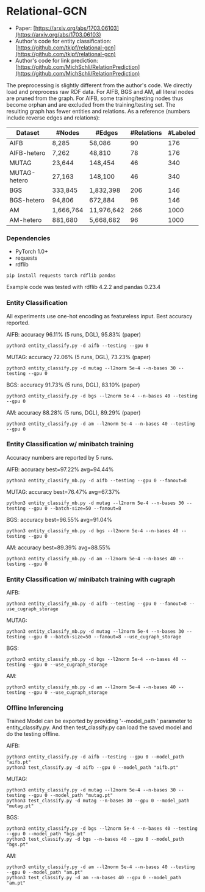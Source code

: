# Relational-GCN

* Paper: [https://arxiv.org/abs/1703.06103](https://arxiv.org/abs/1703.06103)
* Author's code for entity classification: [https://github.com/tkipf/relational-gcn](https://github.com/tkipf/relational-gcn)
* Author's code for link prediction: [https://github.com/MichSchli/RelationPrediction](https://github.com/MichSchli/RelationPrediction)

The preprocessing is slightly different from the author's code. We directly load and preprocess
raw RDF data. For AIFB, BGS and AM,
all literal nodes are pruned from the graph. For AIFB, some training/testing nodes
thus become orphan and are excluded from the training/testing set. The resulting graph
has fewer entities and relations. As a reference (numbers include reverse edges and relations):

| Dataset | #Nodes | #Edges | #Relations | #Labeled |
| --- | --- | --- | --- | --- |
| AIFB | 8,285 | 58,086 | 90 | 176 |
| AIFB-hetero | 7,262 | 48,810 | 78 | 176 |
| MUTAG | 23,644 | 148,454 | 46 | 340 |
| MUTAG-hetero | 27,163 | 148,100 | 46 | 340 |
| BGS | 333,845 | 1,832,398 | 206 | 146 |
| BGS-hetero | 94,806 | 672,884 | 96 | 146 |
| AM | 1,666,764 | 11,976,642 | 266 | 1000 |
| AM-hetero | 881,680 | 5,668,682 | 96 | 1000 |

### Dependencies
* PyTorch 1.0+
* requests
* rdflib

```
pip install requests torch rdflib pandas
```

Example code was tested with rdflib 4.2.2 and pandas 0.23.4

### Entity Classification

All experiments use one-hot encoding as featureless input. Best accuracy reported.


AIFB: accuracy 96.11% (5 runs, DGL), 95.83% (paper)
```
python3 entity_classify.py -d aifb --testing --gpu 0
```

MUTAG: accuracy 72.06% (5 runs, DGL), 73.23% (paper)
```
python3 entity_classify.py -d mutag --l2norm 5e-4 --n-bases 30 --testing --gpu 0
```

BGS: accuracy 91.73% (5 runs, DGL), 83.10% (paper)
```
python3 entity_classify.py -d bgs --l2norm 5e-4 --n-bases 40 --testing --gpu 0
```

AM: accuracy 88.28% (5 runs, DGL), 89.29% (paper)
```
python3 entity_classify.py -d am --l2norm 5e-4 --n-bases 40 --testing --gpu 0
```

### Entity Classification w/ minibatch training

Accuracy numbers are reported by 5 runs.

AIFB: accuracy best=97.22% avg=94.44%
```
python3 entity_classify_mb.py -d aifb --testing --gpu 0 --fanout=8
```

MUTAG: accuracy best=76.47% avg=67.37%
```
python3 entity_classify_mb.py -d mutag --l2norm 5e-4 --n-bases 30 --testing --gpu 0 --batch-size=50 --fanout=8
```

BGS: accuracy best=96.55% avg=91.04%
```
python3 entity_classify_mb.py -d bgs --l2norm 5e-4 --n-bases 40 --testing --gpu 0
```

AM: accuracy best=89.39% avg=88.55%
```
python3 entity_classify_mb.py -d am --l2norm 5e-4 --n-bases 40 --testing --gpu 0
```

### Entity Classification w/ minibatch training with cugraph

AIFB: 
```
python3 entity_classify_mb.py -d aifb --testing --gpu 0 --fanout=8 --use_cugraph_storage
```

MUTAG:
```
python3 entity_classify_mb.py -d mutag --l2norm 5e-4 --n-bases 30 --testing --gpu 0 --batch-size=50 --fanout=8 --use_cugraph_storage
```

BGS:
```
python3 entity_classify_mb.py -d bgs --l2norm 5e-4 --n-bases 40 --testing --gpu 0 --use_cugraph_storage
```

AM: 
```
python3 entity_classify_mb.py -d am --l2norm 5e-4 --n-bases 40 --testing --gpu 0 --use_cugraph_storage
```

### Offline Inferencing
Trained Model can be exported by providing '--model\_path <PATH>' parameter to entity\_classify.py. And then test\_classify.py can load the saved model and do the testing offline.

AIFB:
```
python3 entity_classify.py -d aifb --testing --gpu 0 --model_path "aifb.pt"
python3 test_classify.py -d aifb --gpu 0 --model_path "aifb.pt"
```

MUTAG:
```
python3 entity_classify.py -d mutag --l2norm 5e-4 --n-bases 30 --testing --gpu 0 --model_path "mutag.pt"
python3 test_classify.py -d mutag --n-bases 30 --gpu 0 --model_path "mutag.pt"
```

BGS:
```
python3 entity_classify.py -d bgs --l2norm 5e-4 --n-bases 40 --testing --gpu 0 --model_path "bgs.pt"
python3 test_classify.py -d bgs --n-bases 40 --gpu 0 --model_path "bgs.pt"
```

AM:
```
python3 entity_classify.py -d am --l2norm 5e-4 --n-bases 40 --testing --gpu 0 --model_path "am.pt"
python3 test_classify.py -d am --n-bases 40 --gpu 0 --model_path "am.pt"
```
